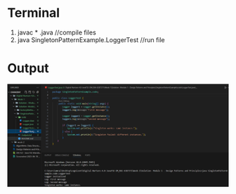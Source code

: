 # Terminal 

1. javac * .java  //compile files 
2. java SingletonPatternExample.LoggerTest //run file


# Output

![alt text](image.png)